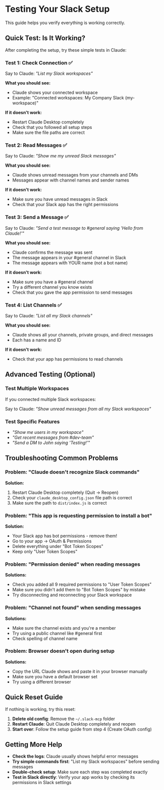 # Testing Your Slack Setup

This guide helps you verify everything is working correctly.

## Quick Test: Is It Working?

After completing the setup, try these simple tests in Claude:

### Test 1: Check Connection ✅

Say to Claude: *"List my Slack workspaces"*

**What you should see:**
- Claude shows your connected workspace
- Example: "Connected workspaces: My Company Slack (my-workspace)"

**If it doesn't work:**
- Restart Claude Desktop completely
- Check that you followed all setup steps
- Make sure the file paths are correct

### Test 2: Read Messages ✅

Say to Claude: *"Show me my unread Slack messages"*

**What you should see:**
- Claude shows unread messages from your channels and DMs
- Messages appear with channel names and sender names

**If it doesn't work:**
- Make sure you have unread messages in Slack
- Check that your Slack app has the right permissions

### Test 3: Send a Message ✅

Say to Claude: *"Send a test message to #general saying 'Hello from Claude!'"*

**What you should see:**
- Claude confirms the message was sent
- The message appears in your #general channel in Slack
- The message appears with YOUR name (not a bot name)

**If it doesn't work:**
- Make sure you have a #general channel
- Try a different channel you know exists
- Check that you gave the app permission to send messages

### Test 4: List Channels ✅

Say to Claude: *"List all my Slack channels"*

**What you should see:**
- Claude shows all your channels, private groups, and direct messages
- Each has a name and ID

**If it doesn't work:**
- Check that your app has permissions to read channels

## Advanced Testing (Optional)

### Test Multiple Workspaces
If you connected multiple Slack workspaces:

Say to Claude: *"Show unread messages from all my Slack workspaces"*

### Test Specific Features
- *"Show me users in my workspace"*
- *"Get recent messages from #dev-team"*
- *"Send a DM to John saying 'Testing!'"*

## Troubleshooting Common Problems

### Problem: "Claude doesn't recognize Slack commands"

**Solution:**
1. Restart Claude Desktop completely (Quit → Reopen)
2. Check your `claude_desktop_config.json` file path is correct
3. Make sure the path to `dist/index.js` is correct

### Problem: "This app is requesting permission to install a bot"

**Solution:**
- Your Slack app has bot permissions - remove them!
- Go to your app → OAuth & Permissions
- Delete everything under "Bot Token Scopes"
- Keep only "User Token Scopes"

### Problem: "Permission denied" when reading messages

**Solutions:**
- Check you added all 9 required permissions to "User Token Scopes"
- Make sure you didn't add them to "Bot Token Scopes" by mistake
- Try disconnecting and reconnecting your Slack workspace

### Problem: "Channel not found" when sending messages

**Solutions:**
- Make sure the channel exists and you're a member
- Try using a public channel like #general first
- Check spelling of channel name

### Problem: Browser doesn't open during setup

**Solutions:**
- Copy the URL Claude shows and paste it in your browser manually
- Make sure you have a default browser set
- Try using a different browser

## Quick Reset Guide

If nothing is working, try this reset:

1. **Delete old config**: Remove the `~/.slack-mcp` folder
2. **Restart Claude**: Quit Claude Desktop completely and reopen
3. **Start over**: Follow the setup guide from step 4 (Create OAuth config)

## Getting More Help

- **Check the logs**: Claude usually shows helpful error messages
- **Try simple commands first**: "List my Slack workspaces" before sending messages
- **Double-check setup**: Make sure each step was completed exactly
- **Test in Slack directly**: Verify your app works by checking its permissions in Slack settings